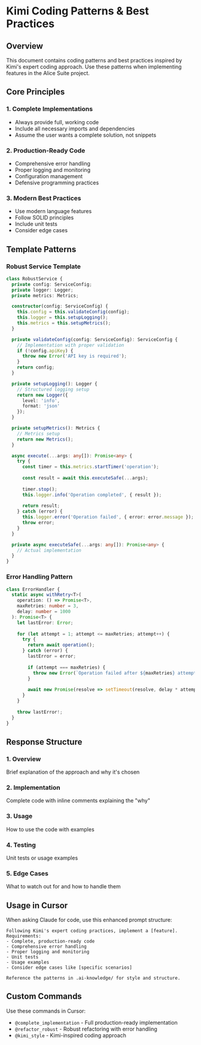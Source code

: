 # Kimi Coding Patterns & Best Practices

## Overview
This document contains coding patterns and best practices inspired by Kimi's expert coding approach. Use these patterns when implementing features in the Alice Suite project.

## Core Principles

### 1. Complete Implementations
- Always provide full, working code
- Include all necessary imports and dependencies
- Assume the user wants a complete solution, not snippets

### 2. Production-Ready Code
- Comprehensive error handling
- Proper logging and monitoring
- Configuration management
- Defensive programming practices

### 3. Modern Best Practices
- Use modern language features
- Follow SOLID principles
- Include unit tests
- Consider edge cases

## Template Patterns

### Robust Service Template
```typescript
class RobustService {
  private config: ServiceConfig;
  private logger: Logger;
  private metrics: Metrics;

  constructor(config: ServiceConfig) {
    this.config = this.validateConfig(config);
    this.logger = this.setupLogging();
    this.metrics = this.setupMetrics();
  }

  private validateConfig(config: ServiceConfig): ServiceConfig {
    // Implementation with proper validation
    if (!config.apiKey) {
      throw new Error('API key is required');
    }
    return config;
  }

  private setupLogging(): Logger {
    // Structured logging setup
    return new Logger({
      level: 'info',
      format: 'json'
    });
  }

  private setupMetrics(): Metrics {
    // Metrics setup
    return new Metrics();
  }

  async execute(...args: any[]): Promise<any> {
    try {
      const timer = this.metrics.startTimer('operation');
      
      const result = await this.executeSafe(...args);
      
      timer.stop();
      this.logger.info('Operation completed', { result });
      
      return result;
    } catch (error) {
      this.logger.error('Operation failed', { error: error.message });
      throw error;
    }
  }

  private async executeSafe(...args: any[]): Promise<any> {
    // Actual implementation
  }
}
```

### Error Handling Pattern
```typescript
class ErrorHandler {
  static async withRetry<T>(
    operation: () => Promise<T>,
    maxRetries: number = 3,
    delay: number = 1000
  ): Promise<T> {
    let lastError: Error;
    
    for (let attempt = 1; attempt <= maxRetries; attempt++) {
      try {
        return await operation();
      } catch (error) {
        lastError = error;
        
        if (attempt === maxRetries) {
          throw new Error(`Operation failed after ${maxRetries} attempts: ${error.message}`);
        }
        
        await new Promise(resolve => setTimeout(resolve, delay * attempt));
      }
    }
    
    throw lastError!;
  }
}
```

## Response Structure

### 1. Overview
Brief explanation of the approach and why it's chosen

### 2. Implementation
Complete code with inline comments explaining the "why"

### 3. Usage
How to use the code with examples

### 4. Testing
Unit tests or usage examples

### 5. Edge Cases
What to watch out for and how to handle them

## Usage in Cursor

When asking Claude for code, use this enhanced prompt structure:

```
Following Kimi's expert coding practices, implement a [feature]. Requirements:
- Complete, production-ready code
- Comprehensive error handling
- Proper logging and monitoring
- Unit tests
- Usage examples
- Consider edge cases like [specific scenarios]

Reference the patterns in .ai-knowledge/ for style and structure.
```

## Custom Commands

Use these commands in Cursor:

- `@complete_implementation` - Full production-ready implementation
- `@refactor_robust` - Robust refactoring with error handling
- `@kimi_style` - Kimi-inspired coding approach 